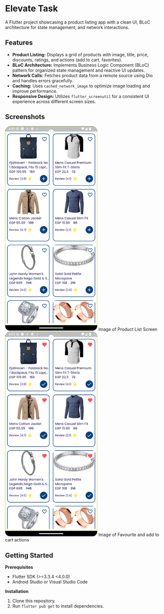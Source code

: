 # Elevate Task

A Flutter project showcasing a product listing app with a clean UI, BLoC architecture for state management, and network interactions.

## Features

- **Product Listing:** Displays a grid of products with image, title, price, discounts, ratings, and actions (add to cart, favorites).
- **BLoC Architecture:** Implements Business Logic Component (BLoC) pattern for organized state management and reactive UI updates.
- **Network Calls:** Fetches product data from a remote source using Dio and handles errors gracefully.
- **Caching:** Uses `cached_network_image` to optimize image loading and improve performance.
- **Responsive Design:**  Utilizes `flutter_screenutil` for a consistent UI experience across different screen sizes.


## Screenshots


<img src="./assets/images/image.png" alt="Product List Screen" width="300"/>
Image of Product List Screen

<img src="./assets/images/image1.png" alt="Product List Screen" width="300"/>
Image of Favourite and add to cart actions

## Getting Started

**Prerequisites**

- Flutter SDK (>=3.3.4 <4.0.0)
- Android Studio or Visual Studio Code

**Installation**

1. Clone this repository.
2. Run `flutter pub get` to install dependencies.
